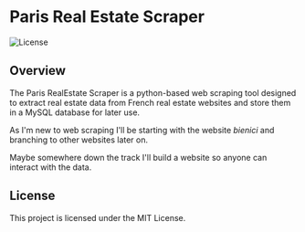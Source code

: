 # Paris Real Estate Scraper

![License](https://img.shields.io/badge/license-MIT-blue)

## Overview
The Paris RealEstate Scraper is a python-based web scraping tool designed to extract real estate data from French real estate websites and store them in a MySQL database for later use.

As I'm new to web scraping I'll be starting with the website *bienici* and branching to other websites later on. 

Maybe somewhere down the track I'll build a website so anyone can interact with the data.

## License

This project is licensed under the MIT License.